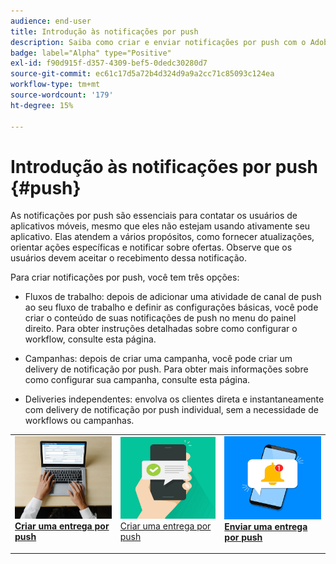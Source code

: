 ```yaml
---
audience: end-user
title: Introdução às notificações por push
description: Saiba como criar e enviar notificações por push com o Adobe Campaign Web
badge: label="Alpha" type="Positive"
exl-id: f90d915f-d357-4309-bef5-0dedc30280d7
source-git-commit: ec61c17d5a72b4d324d9a9a2cc71c85093c124ea
workflow-type: tm+mt
source-wordcount: '179'
ht-degree: 15%

---
```


# Introdução às notificações por push {#push}

As notificações por push são essenciais para contatar os usuários de aplicativos móveis, mesmo que eles não estejam usando ativamente seu aplicativo. Elas atendem a vários propósitos, como fornecer atualizações, orientar ações específicas e notificar sobre ofertas. Observe que os usuários devem aceitar o recebimento dessa notificação.

Para criar notificações por push, você tem três opções:

* Fluxos de trabalho: depois de adicionar uma atividade de canal de push ao seu fluxo de trabalho e definir as configurações básicas, você pode criar o conteúdo de suas notificações de push no menu do painel direito. Para obter instruções detalhadas sobre como configurar o workflow, consulte esta página.

* Campanhas: depois de criar uma campanha, você pode criar um delivery de notificação por push. Para obter mais informações sobre como configurar sua campanha, consulte esta página.

* Deliveries independentes: envolva os clientes direta e instantaneamente com delivery de notificação por push individual, sem a necessidade de workflows ou campanhas.

<table style="table-layout:fixed"><tr style="border: 0;">
<td>
<a href="create-push.md">
<img alt="Lead" src="assets/do-not-localize/push_create.jpeg">
</a>
<div><a href="create-push.md"><strong>Criar uma entrega por push</strong>
</div>
<p>
</td>
<td>
<a href="content-push.md">
<img alt="Pouco frequente" src="assets/do-not-localize/push_design.jpeg">
</a>
<div>
<a href="content-push.md">Criar uma entrega por push<strong></strong></a>
</div>
<p></td>
<td>
<a href="send-push.md">
<img alt="Validação" src="assets/do-not-localize/push_send.jpeg">
</a>
<div>
<a href="send-push.md"><strong>Enviar uma entrega por push</strong></a>
</div>
<p>
</td>
</tr></table>
